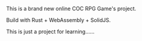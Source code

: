 This is a brand new online COC RPG Game's project.

Build with Rust + WebAssembly + SolidJS.

This is just a project for learning......
